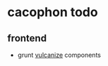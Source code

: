 # cacophon todo

## frontend
- grunt [vulcanize](https://www.npmjs.org/package/grunt-vulcanize) components
